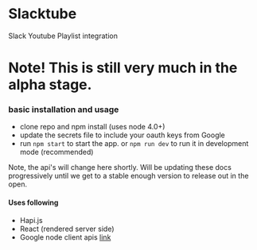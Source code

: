# Slacktube
Slack Youtube Playlist integration

# Note! This is still very much in the alpha stage.  

### basic installation and usage
- clone repo and npm install (uses node 4.0+)
- update the secrets file to include your oauth keys from Google
- run `npm start` to start the app.  or `npm run dev` to run it in development mode (recommended)

Note, the api's will change here shortly.  Will be updating these docs progressively until we get to a stable enough version to release out in the open.

#### Uses following 
- Hapi.js
- React (rendered server side)
- Google node client apis [link](https://github.com/google/google-api-nodejs-client/)
